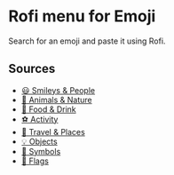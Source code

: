 # Rofi menu for Emoji
Search for an emoji and paste it using Rofi.

<!-- ## Usage
Clone the repo
```zsh
cd ~
git clone thisrepo .thisrepo
```

Launch or bind the ```emoji.sh``` script
```zsh
~/.thisrepo/emoji.sh
``` -->

## Sources
- [😃 Smileys & People](https://emojipedia.org/people/)
- [🐻 Animals & Nature](https://emojipedia.org/nature/)
- [🍔 Food & Drink](https://emojipedia.org/food-drink/)
- [⚽ Activity](https://emojipedia.org/activity/)
- [🌇 Travel & Places](https://emojipedia.org/travel-places/)
- [💡 Objects](https://emojipedia.org/objects/)
- [🔣 Symbols](https://emojipedia.org/symbols/)
- [🎌 Flags](https://emojipedia.org/flags/💩)
